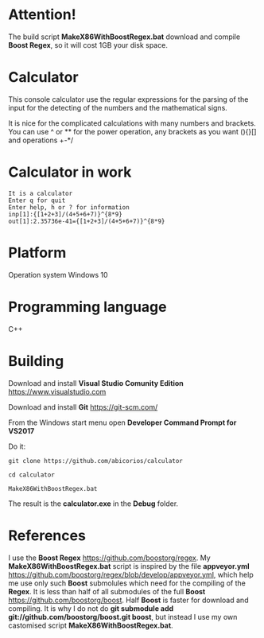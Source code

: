 # Attention!
The build script **MakeX86WithBoostRegex.bat** download and compile **Boost Regex**, so it will cost 1GB your disk space.
# Calculator
This console calculator use the regular expressions for the parsing of the input for the detecting of the numbers and the mathematical signs.

It is nice for the complicated calculations with many numbers and brackets. You can use ^ or ** for the power operation, any brackets as you want (){}[] and operations +-*/

# Calculator in work
```
It is a calculator
Enter q for quit
Enter help, h or ? for information
inp[1]:{[1+2+3]/(4+5+6+7)}^{8*9}
out[1]:2.35736e-41={[1+2+3]/(4+5+6+7)}^{8*9}
```
# Platform

Operation system Windows 10

# Programming language

C++

# Building
Download and install **Visual Studio Comunity Edition** https://www.visualstudio.com

Download and install **Git** https://git-scm.com/

From the Windows start menu open **Developer Command Prompt for VS2017**

Do it:

```
git clone https://github.com/abicorios/calculator

cd calculator

MakeX86WithBoostRegex.bat
```

The result is the **calculator.exe** in the **Debug** folder.

# References
I use the **Boost Regex** https://github.com/boostorg/regex. 
My **MakeX86WithBoostRegex.bat** script is inspired by the file **appveyor.yml** https://github.com/boostorg/regex/blob/develop/appveyor.yml, which help me use only such **Boost** submolules which need for the compiling of the **Regex**. It is less than half of all submodules of the full **Boost** https://github.com/boostorg/boost. Half **Boost** is faster for download and compiling. It is why I do not do **git submodule add git://github.com/boostorg/boost.git boost**, but instead I use my own castomised script **MakeX86WithBoostRegex.bat**.
